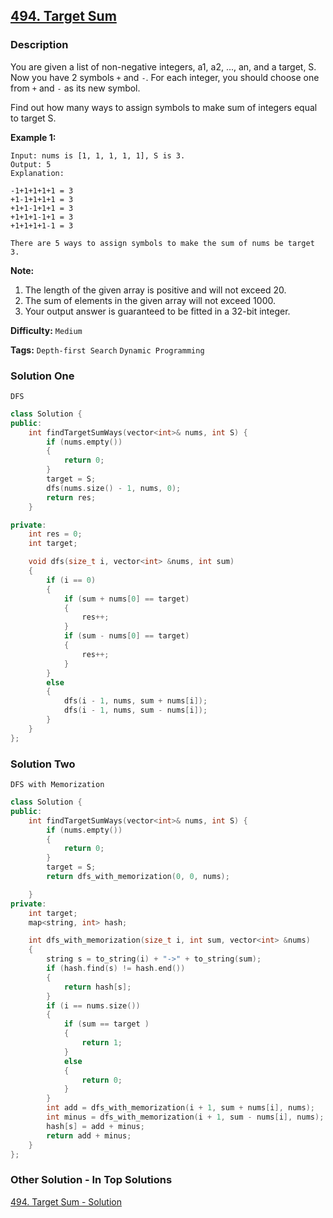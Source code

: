 ## [494. Target Sum](https://leetcode.com/problems/target-sum/#/description)

### Description

You are given a list of non-negative integers, a1, a2, ..., an, and a target, S. Now you have 2 symbols `+` and `-`. For each integer, you should choose one from `+` and `-` as its new symbol.

Find out how many ways to assign symbols to make sum of integers equal to target S.

**Example 1:**

```
Input: nums is [1, 1, 1, 1, 1], S is 3.
Output: 5
Explanation:

-1+1+1+1+1 = 3
+1-1+1+1+1 = 3
+1+1-1+1+1 = 3
+1+1+1-1+1 = 3
+1+1+1+1-1 = 3

There are 5 ways to assign symbols to make the sum of nums be target 3.
```

**Note:**

1. The length of the given array is positive and will not exceed 20.
2. The sum of elements in the given array will not exceed 1000.
3. Your output answer is guaranteed to be fitted in a 32-bit integer.

**Difficulty:** `Medium`

**Tags:** `Depth-first Search` `Dynamic Programming`

### Solution One

`DFS`

```c++
class Solution {
public:
    int findTargetSumWays(vector<int>& nums, int S) {
        if (nums.empty())
        {
            return 0;
        }
        target = S;
        dfs(nums.size() - 1, nums, 0);
        return res;
    }

private:
    int res = 0;
    int target;

    void dfs(size_t i, vector<int> &nums, int sum)
    {
        if (i == 0)
        {
            if (sum + nums[0] == target)
            {
                res++;
            }
            if (sum - nums[0] == target)
            {
                res++;
            }
        }
        else
        {
            dfs(i - 1, nums, sum + nums[i]);
            dfs(i - 1, nums, sum - nums[i]);
        }
    }
};
```

### Solution Two

`DFS with Memorization`

```c++
class Solution {
public:
    int findTargetSumWays(vector<int>& nums, int S) {
        if (nums.empty())
        {
            return 0;
        }
        target = S;
        return dfs_with_memorization(0, 0, nums);

    }
private:
    int target;
    map<string, int> hash;

    int dfs_with_memorization(size_t i, int sum, vector<int> &nums)
    {
        string s = to_string(i) + "->" + to_string(sum);
        if (hash.find(s) != hash.end())
        {
            return hash[s];
        }
        if (i == nums.size())
        {
            if (sum == target )
            {
                return 1;
            }
            else
            {
                return 0;
            }
        }
        int add = dfs_with_memorization(i + 1, sum + nums[i], nums);
        int minus = dfs_with_memorization(i + 1, sum - nums[i], nums);
        hash[s] = add + minus;
        return add + minus;
    }
};
```

### Other Solution - In Top Solutions

[494. Target Sum - Solution](https://leetcode.com/problems/target-sum/#/solution)
